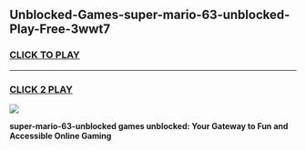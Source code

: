 
## Unblocked-Games-super-mario-63-unblocked-Play-Free-3wwt7
<h3>
<a href="https://premium76.site?title=super-mario-63-unblocked&ref=19M">CLICK TO PLAY</a></h3>
<hr>

<h3>
<a href="https://premium76.site?title=super-mario-63-unblocked&ref=19M">CLICK 2 PLAY</a>
  
</h3>

<a href="https://premium76.site?title=super-mario-63-unblocked&ref=19M"><img src="https://clearcache.store/games.png"></a>


**super-mario-63-unblocked games unblocked: Your Gateway to Fun and Accessible Online Gaming**
